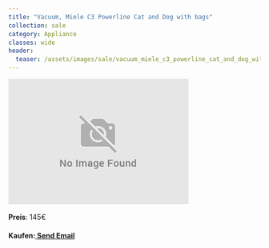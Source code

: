 ```yaml
---
title: "Vacuum, Miele C3 Powerline Cat and Dog with bags"
collection: sale
category: Appliance
classes: wide
header: 
  teaser: /assets/images/sale/vacuum_miele_c3_powerline_cat_and_dog_with_bags.png
---
```




<a href="">
  <img src="/assets/images/sale/vacuum_miele_c3_powerline_cat_and_dog_with_bags.png" alt="Vacuum, Miele C3 Powerline Cat and Dog with bags">
</a>

**Preis**: 145€


#### Kaufen:<a href = "mailto: digitaldasler@gmail.com?subject = Vacuum, Miele C3 Powerline Cat and Dog with bags"> Send Email </a>

